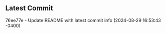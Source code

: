 
## Latest Commit
76ee77e - Update README with latest commit info (2024-08-29 16:53:43 -0400) <Yunxi-Zhou>
